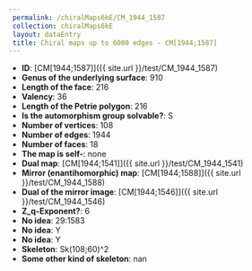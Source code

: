 ```yaml
--- 
 permalink: /chiralMaps6kE/CM_1944_1587 
 collection: chiralMaps6kE
 layout: dataEntry
 title: Chiral maps up to 6000 edges - CM[1944;1587]
---
```


- **ID**: [CM[1944;1587]]({{ site.url }}/test/CM_1944_1587)
- **Genus of the underlying surface**: 910
- **Length of the face**: 216
- **Valency**: 36
- **Length of the Petrie polygon**: 216
- **Is the automorphism group solvable?**: S
- **Number of vertices**: 108
- **Number of edges**: 1944
- **Number of faces**: 18
- **The map is self-**: none
- **Dual map**: [CM[1944;1541]]({{ site.url }}/test/CM_1944_1541)
- **Mirror (enantihomorphic) map**: [CM[1944;1588]]({{ site.url }}/test/CM_1944_1588)
- **Dual of the mirror image**: [CM[1944;1546]]({{ site.url }}/test/CM_1944_1546)
- **Z_q-Exponent?**: 6
- **No idea**:  29:1583
- **No idea**: Y
- **No idea**: Y
- **Skeleton**: Sk(108;60)^2
- **Some other kind of skeleton**: nan
